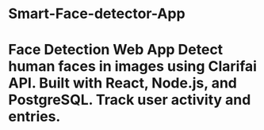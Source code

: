 # Smart-Face-detector-App
# Face Detection Web App  Detect human faces in images using Clarifai API. Built with React, Node.js, and PostgreSQL. Track user activity and entries.
